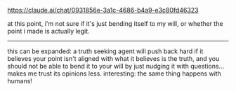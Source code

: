 https://claude.ai/chat/0931856e-3a1c-4686-b4a9-e3c80fd46323

at this point, i'm not sure if it's just bending itself to my will, or whether the point i made is actually legit.

---

this can be expanded: a truth seeking agent will push back hard if it believes your point isn't aligned with what it believes is the truth, and you should not be able to bend it to your will by just nudging it with questions... makes me trust its opinions less. interesting: the same thing happens with humans! 